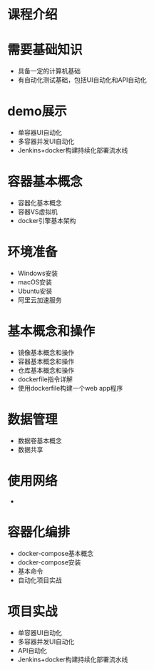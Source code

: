 # 课程介绍

# 需要基础知识
- 具备一定的计算机基础
- 有自动化测试基础，包括UI自动化和API自动化

# demo展示
- 单容器UI自动化
- 多容器并发UI自动化
- Jenkins+docker构建持续化部署流水线

# 容器基本概念
- 容器化基本概念
- 容器VS虚拟机
- docker引擎基本架构

# 环境准备
- Windows安装
- macOS安装
- Ubuntu安装
- 阿里云加速服务

# 基本概念和操作

- 镜像基本概念和操作
- 容器基本概念和操作
- 仓库基本概念和操作
- dockerfile指令详解
- 使用dockerfile构建一个web app程序

# 数据管理
- 数据卷基本概念
- 数据共享
 
 # 使用网络
 - 
 
 # 容器化编排
 - docker-compose基本概念
 - docker-compose安装
 - 基本命令
 - 自动化项目实战
 
 # 项目实战
- 单容器UI自动化
- 多容器并发UI自动化
- API自动化
- Jenkins+docker构建持续化部署流水线
